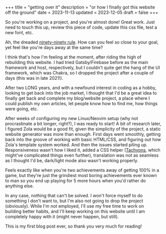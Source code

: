 +++
title = "getting over it"
description = "or how I finally got this website off the ground"
date = 2023-11-13
updated = 2023-12-05
draft = false
+++

So you're working on a project, and you're almost done! Great work.
Just need to touch this up, review this piece of code, update this css file, test a new font, etc.

<!-- more -->

Ah, the dreaded [ninety-ninety rule](https://en.wikipedia.org/wiki/Ninety%e2%80%93ninety_rule).
How can you feel so close to your goal, yet feel like you're days away at the same time?

I think that's how I'm feeling at the moment, after riding the high of rebuilding this website.
I had tried Gatsby/Firebase before as the main framework and host, respectively,
but I couldn't quite get the hang of the UI framework, which was Chakra, so I dropped
the project after a couple of days (this was in late 2021!).

After two LONG years, and with a newfound interest in coding as a hobby, looking to
get back into the job market, I thought that I'd be a great idea to finally get back
and complete my blog/website project, a place where I could publish my own articles,
let people know how to find me, how things were going, etc.

After weeks of configuring my new Linux/Neovim setup (why not procrastinate a bit longer, right?),
I was ready to start! A bit of research later, I figured Zola would be a good fit,
given the simplicity of the project, a static website generator was more than enough. 
First days went smoothly, getting back into the groove of working with basic HTML/CSS,
and figuring out how Zola's template system worked. And then the issues started piling up.
Responsiveness wasn't how I liked it, added a CSS helper ([Tachyons](http://tachyons.io/), 
which might've complicated things even further), translation was not as seamless as 
I thought I'd be, dark/light mode also wasn't working properly.

Feels exactly like when you're two achievements away of getting 100% in a game, but
they're just the grindiest most boring achievements ever known to man so you end up
playing for 5 more hours when you'd rather do anything else.

In any case, nothing that can't be solved. I won't force myself to do something I
don't want to, but I'm also not going to drop the project (obviously). While I'm
not employed, I'll use my free time to work on building better habits, and I'll keep
working on this website until I am completely happy with it (might never happen, but still).

This is my first blog post ever, so thank you very much for reading!
